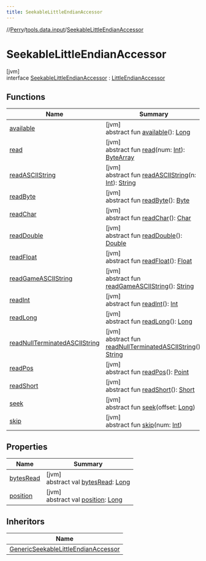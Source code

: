 ```yaml
---
title: SeekableLittleEndianAccessor
---
```

//[Perry](../../../index.html)/[tools.data.input](../index.html)/[SeekableLittleEndianAccessor](index.html)



# SeekableLittleEndianAccessor



[jvm]\
interface [SeekableLittleEndianAccessor](index.html) : [LittleEndianAccessor](../-little-endian-accessor/index.html)



## Functions


| Name | Summary |
|---|---|
| [available](../-little-endian-accessor/available.html) | [jvm]<br>abstract fun [available](../-little-endian-accessor/available.html)(): [Long](https://kotlinlang.org/api/latest/jvm/stdlib/kotlin/-long/index.html) |
| [read](../-little-endian-accessor/read.html) | [jvm]<br>abstract fun [read](../-little-endian-accessor/read.html)(num: [Int](https://kotlinlang.org/api/latest/jvm/stdlib/kotlin/-int/index.html)): [ByteArray](https://kotlinlang.org/api/latest/jvm/stdlib/kotlin/-byte-array/index.html) |
| [readASCIIString](../-little-endian-accessor/read-a-s-c-i-i-string.html) | [jvm]<br>abstract fun [readASCIIString](../-little-endian-accessor/read-a-s-c-i-i-string.html)(n: [Int](https://kotlinlang.org/api/latest/jvm/stdlib/kotlin/-int/index.html)): [String](https://kotlinlang.org/api/latest/jvm/stdlib/kotlin/-string/index.html) |
| [readByte](../-little-endian-accessor/read-byte.html) | [jvm]<br>abstract fun [readByte](../-little-endian-accessor/read-byte.html)(): [Byte](https://kotlinlang.org/api/latest/jvm/stdlib/kotlin/-byte/index.html) |
| [readChar](../-little-endian-accessor/read-char.html) | [jvm]<br>abstract fun [readChar](../-little-endian-accessor/read-char.html)(): [Char](https://kotlinlang.org/api/latest/jvm/stdlib/kotlin/-char/index.html) |
| [readDouble](../-little-endian-accessor/read-double.html) | [jvm]<br>abstract fun [readDouble](../-little-endian-accessor/read-double.html)(): [Double](https://kotlinlang.org/api/latest/jvm/stdlib/kotlin/-double/index.html) |
| [readFloat](../-little-endian-accessor/read-float.html) | [jvm]<br>abstract fun [readFloat](../-little-endian-accessor/read-float.html)(): [Float](https://kotlinlang.org/api/latest/jvm/stdlib/kotlin/-float/index.html) |
| [readGameASCIIString](../-little-endian-accessor/read-game-a-s-c-i-i-string.html) | [jvm]<br>abstract fun [readGameASCIIString](../-little-endian-accessor/read-game-a-s-c-i-i-string.html)(): [String](https://kotlinlang.org/api/latest/jvm/stdlib/kotlin/-string/index.html) |
| [readInt](../-little-endian-accessor/read-int.html) | [jvm]<br>abstract fun [readInt](../-little-endian-accessor/read-int.html)(): [Int](https://kotlinlang.org/api/latest/jvm/stdlib/kotlin/-int/index.html) |
| [readLong](../-little-endian-accessor/read-long.html) | [jvm]<br>abstract fun [readLong](../-little-endian-accessor/read-long.html)(): [Long](https://kotlinlang.org/api/latest/jvm/stdlib/kotlin/-long/index.html) |
| [readNullTerminatedASCIIString](../-little-endian-accessor/read-null-terminated-a-s-c-i-i-string.html) | [jvm]<br>abstract fun [readNullTerminatedASCIIString](../-little-endian-accessor/read-null-terminated-a-s-c-i-i-string.html)(): [String](https://kotlinlang.org/api/latest/jvm/stdlib/kotlin/-string/index.html) |
| [readPos](../-little-endian-accessor/read-pos.html) | [jvm]<br>abstract fun [readPos](../-little-endian-accessor/read-pos.html)(): [Point](https://docs.oracle.com/javase/8/docs/api/java/awt/Point.html) |
| [readShort](../-little-endian-accessor/read-short.html) | [jvm]<br>abstract fun [readShort](../-little-endian-accessor/read-short.html)(): [Short](https://kotlinlang.org/api/latest/jvm/stdlib/kotlin/-short/index.html) |
| [seek](seek.html) | [jvm]<br>abstract fun [seek](seek.html)(offset: [Long](https://kotlinlang.org/api/latest/jvm/stdlib/kotlin/-long/index.html)) |
| [skip](../-little-endian-accessor/skip.html) | [jvm]<br>abstract fun [skip](../-little-endian-accessor/skip.html)(num: [Int](https://kotlinlang.org/api/latest/jvm/stdlib/kotlin/-int/index.html)) |


## Properties


| Name | Summary |
|---|---|
| [bytesRead](index.html#736111659%2FProperties%2F863300109) | [jvm]<br>abstract val [bytesRead](index.html#736111659%2FProperties%2F863300109): [Long](https://kotlinlang.org/api/latest/jvm/stdlib/kotlin/-long/index.html) |
| [position](position.html) | [jvm]<br>abstract val [position](position.html): [Long](https://kotlinlang.org/api/latest/jvm/stdlib/kotlin/-long/index.html) |


## Inheritors


| Name |
|---|
| [GenericSeekableLittleEndianAccessor](../-generic-seekable-little-endian-accessor/index.html) |

